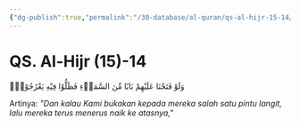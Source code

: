 ```yaml
---
{"dg-publish":true,"permalink":"/30-database/al-quran/qs-al-hijr-15-14/"}
---
```



# QS. Al-Hijr (15)-14
وَلَوْ فَتَحْنَا عَلَيْهِمْ بَابًا مِّنَ السَّمَاۤءِ فَظَلُّوْا فِيْهِ يَعْرُجُوْنَۙ

Artinya: *"Dan kalau Kami bukakan kepada mereka salah satu pintu langit, lalu mereka terus menerus naik ke atasnya,"*
